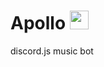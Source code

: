 # Apollo <img src="https://cdn.discordapp.com/avatars/1149800998009843863/1dbbb093741dc106a1f71a267e10c1d1.webp" width=30 height=30>
discord.js music bot
